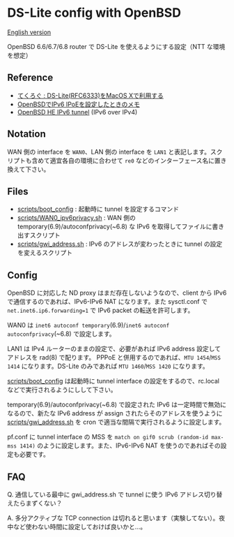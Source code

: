 # DS-Lite config with OpenBSD

[English version](README.md)

OpenBSD 6.6/6.7/6.8 router で DS-Lite を使えるようにする設定（NTT な環境を想定）


## Reference
- [てくろぐ : DS-Lite(RFC6333)をMacOS Xで利用する](https://techlog.iij.ad.jp/contents/dslite-macosx)
- [OpenBSDでIPv6 IPoEを設定したときのメモ](https://mano.xyz/post/2018-12-02-openbsd-ipv6-ipoe/)
- [OpenBSD HE IPv6 tunnel](https://xw.is/wiki/OpenBSD_HE_IPv6_tunnel) (IPv6 over IPv4)

## Notation

WAN 側の interface を `WAN0`、LAN 側の interface を `LAN1` と表記します。スクリプトも含めて適宜各自の環境に合わせて `re0` などのインターフェース名に置き換えて下さい。

## Files

- [scripts/boot_config](scripts/boot_config) : 起動時に tunnel を設定するコマンド
- [scripts/WAN0_ipv6privacy.sh](scripts/WAN0_ipv6privacy.sh) : WAN 側の temporary(6.9)/autoconfprivacy(~6.8) な IPv6 を取得してファイルに書き出すスクリプト
- [scripts/gwi_address.sh](scripts/gwi_address.sh) : IPv6 のアドレスが変わったときに tunnel の設定を変えるスクリプト

## Config
OpenBSD に対応した ND proxy はまだ存在しないようなので、client から IPv6 で通信するのであれば、IPv6-IPv6 NAT になります。また sysctl.conf で `net.inet6.ip6.forwarding=1` で IPv6 packet の転送を許可します。

WAN0 は `inet6 autoconf temporary`(6.9)/`inet6 autoconf autoconfprivacy`(~6.8) で設定します。

LAN1 は IPv4 ルーターのままの設定で、必要があれば IPv6 address 設定してアドレスを rad(8) で配ります。
PPPoE と併用するのであれば、`MTU 1454`/`MSS 1414` になります。DS-Lite のみであれば `MTU 1460`/`MSS 1420` になります。

[scripts/boot_config](scripts/boot_config) は起動時に tunnel interface の設定をするので、rc.local などで実行されるようにしして下さい。

temporary(6.9)/autoconfprivacy(~6.8) で設定された IPv6 は一定時間で無効になるので、新たな IPv6 address が assign されたらそのアドレスを使うように [scripts/gwi_address.sh](scripts/gwi_address.sh) を cron で適当な間隔で実行されるように設定します。

pf.conf に tunnel interface の MSS を `match on gif0 scrub (random-id max-mss 1414)` のように設定します。また、IPv6-IPv6 NAT を使うのであればその設定も必要です。

## FAQ
Q. 通信している最中に gwi_address.sh で tunnel に使う IPv6 アドレス切り替えたらまずくない？

A. 多分アクティブな TCP connection は切れると思います（実験してない）。夜中など使わない時間に設定しておけば良いかと…。
